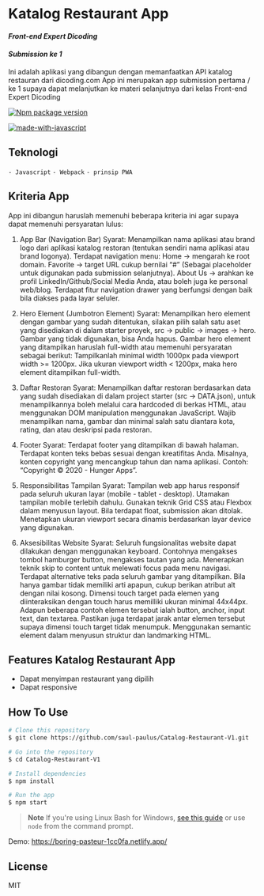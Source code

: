 # Katalog Restaurant App 

#### _Front-end Expert Dicoding_
#### _Submission ke 1_
Ini adalah aplikasi yang dibangun dengan memanfaatkan API katalog restauran dari dicoding.com App ini merupakan app submission pertama / ke 1 supaya dapat melanjutkan ke materi selanjutnya dari kelas Front-end Expert Dicoding

[![Npm package version](https://badgen.net/npm/v/express)](https://npmjs.com/package/express) 

[![made-with-javascript](https://img.shields.io/badge/Made%20with-JavaScript-1f425f.svg)](https://www.javascript.com)

## Teknologi
 `- Javascript`
 `- Webpack`
 `- prinsip PWA`
 
## Kriteria App

App ini dibangun haruslah memenuhi beberapa kriteria ini agar supaya dapat memenuhi persyaratan lulus:

1. App Bar (Navigation Bar)
    Syarat:
    Menampilkan nama aplikasi atau brand logo dari aplikasi katalog restoran (tentukan sendiri nama aplikasi atau brand logonya).
    Terdapat navigation menu:
    Home → mengarah ke root domain.
    Favorite → target URL cukup bernilai “#” (Sebagai placeholder untuk digunakan pada submission selanjutnya).
    About Us → arahkan ke profil LinkedIn/Github/Social Media Anda, atau boleh juga ke personal web/blog.
    Terdapat fitur navigation drawer yang berfungsi dengan baik bila diakses pada layar seluler.

2. Hero Element (Jumbotron Element)
    Syarat:
    Menampilkan hero element dengan gambar yang sudah ditentukan, silakan pilih salah satu aset yang disediakan di dalam starter proyek, src → public → images → hero. Gambar yang tidak digunakan, bisa Anda hapus.
    Gambar hero element yang ditampilkan haruslah full-width atau memenuhi persyaratan sebagai berikut: 
    Tampilkanlah minimal width 1000px pada  viewport width >= 1200px.
    Jika ukuran viewport width < 1200px, maka hero element ditampilkan full-width.

3. Daftar Restoran
    Syarat:
    Menampilkan daftar restoran berdasarkan data yang sudah disediakan di dalam project starter (src → DATA.json), untuk menampilkannya boleh melalui cara hardcoded di berkas HTML, atau menggunakan DOM manipulation menggunakan JavaScript.
    Wajib menampilkan nama, gambar dan minimal salah satu diantara kota, rating, dan atau deskripsi pada restoran.

4. Footer
    Syarat:
    Terdapat footer yang ditampilkan di bawah halaman.
    Terdapat konten teks bebas sesuai dengan kreatifitas Anda. Misalnya, konten copyright yang mencangkup tahun dan nama aplikasi. Contoh: “Copyright © 2020 - Hunger Apps”.

5. Responsibilitas Tampilan
    Syarat:
    Tampilan web app harus responsif pada seluruh ukuran layar (mobile - tablet - desktop). Utamakan tampilan mobile terlebih dahulu.
    Gunakan teknik Grid CSS atau Flexbox dalam menyusun layout. Bila terdapat float, submission akan ditolak.
    Menetapkan ukuran viewport secara dinamis berdasarkan layar device yang digunakan.

6. Aksesibilitas Website
    Syarat:
    Seluruh fungsionalitas website dapat dilakukan dengan menggunakan keyboard. Contohnya mengakses tombol hamburger button, mengakses tautan yang ada.
    Menerapkan teknik skip to content untuk melewati focus pada menu navigasi.
    Terdapat alternative teks pada seluruh gambar yang ditampilkan. Bila hanya gambar tidak memiliki arti apapun, cukup berikan atribut alt dengan nilai kosong. 
    Dimensi touch target pada elemen yang diinteraksikan dengan touch harus memilliki ukuran minimal 44x44px. Adapun beberapa contoh elemen tersebut ialah button, anchor, input text, dan textarea.
    Pastikan juga terdapat jarak antar elemen tersebut supaya dimensi touch target tidak menumpuk.
    Menggunakan semantic element dalam menyusun struktur dan landmarking HTML.

## Features Katalog Restaurant App
- Dapat menyimpan restaurant yang dipilih
- Dapat responsive 

## How To Use
```bash
# Clone this repository
$ git clone https://github.com/saul-paulus/Catalog-Restaurant-V1.git

# Go into the repository
$ cd Catalog-Restaurant-V1

# Install dependencies
$ npm install

# Run the app
$ npm start
```
> **Note**
> If you're using Linux Bash for Windows, [see this guide](https://www.howtogeek.com/261575/how-to-run-graphical-linux-desktop-applications-from-windows-10s-bash-shell/) or use `node` from the command prompt.

Demo: https://boring-pasteur-1cc0fa.netlify.app/

## License

MIT
